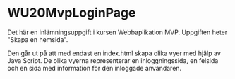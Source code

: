 # WU20MvpLoginPage

Det här en inlämningsuppgift i kursen Webbaplikation MVP.
Uppgiften heter "Skapa en hemsida".

Den går ut på att med endast en index.html skapa olika vyer med hjälp av Java Script.
De olika vyerna representerar en inloggningssida, en felsida och en sida med information för den inloggade användaren.